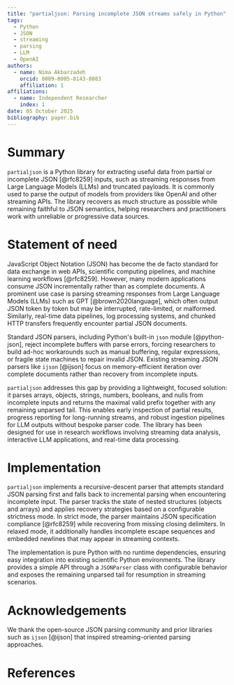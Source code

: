 ```yaml
---
title: "partialjson: Parsing incomplete JSON streams safely in Python"
tags:
  - Python
  - JSON
  - streaming
  - parsing
  - LLM
  - OpenAI
authors:
  - name: Nima Akbarzadeh
    orcid: 0009-0005-8143-8083
    affiliation: 1
affiliations:
  - name: Independent Researcher
    index: 1
date: 05 October 2025
bibliography: paper.bib
---
```


# Summary

`partialjson` is a Python library for extracting useful data from partial or incomplete JSON [@rfc8259] inputs, such as streaming responses from Large Language Models (LLMs) and truncated payloads. It is commonly used to parse the output of models from providers like OpenAI and other streaming APIs. The library recovers as much structure as possible while remaining faithful to JSON semantics, helping researchers and practitioners work with unreliable or progressive data sources.

# Statement of need

JavaScript Object Notation (JSON) has become the de facto standard for data exchange in web APIs, scientific computing pipelines, and machine learning workflows [@rfc8259]. However, many modern applications consume JSON incrementally rather than as complete documents. A prominent use case is parsing streaming responses from Large Language Models (LLMs) such as GPT [@brown2020language], which often output JSON token by token but may be interrupted, rate-limited, or malformed. Similarly, real-time data pipelines, log processing systems, and chunked HTTP transfers frequently encounter partial JSON documents.

Standard JSON parsers, including Python's built-in `json` module [@python-json], reject incomplete buffers with parse errors, forcing researchers to build ad-hoc workarounds such as manual buffering, regular expressions, or fragile state machines to repair invalid JSON. Existing streaming JSON parsers like `ijson` [@ijson] focus on memory-efficient iteration over complete documents rather than recovery from incomplete inputs.

`partialjson` addresses this gap by providing a lightweight, focused solution: it parses arrays, objects, strings, numbers, booleans, and nulls from incomplete inputs and returns the maximal valid prefix together with any remaining unparsed tail. This enables early inspection of partial results, progress reporting for long-running streams, and robust ingestion pipelines for LLM outputs without bespoke parser code. The library has been designed for use in research workflows involving streaming data analysis, interactive LLM applications, and real-time data processing.

# Implementation

`partialjson` implements a recursive-descent parser that attempts standard JSON parsing first and falls back to incremental parsing when encountering incomplete input. The parser tracks the state of nested structures (objects and arrays) and applies recovery strategies based on a configurable strictness mode. In strict mode, the parser maintains JSON specification compliance [@rfc8259] while recovering from missing closing delimiters. In relaxed mode, it additionally handles incomplete escape sequences and embedded newlines that may appear in streaming contexts.

The implementation is pure Python with no runtime dependencies, ensuring easy integration into existing scientific Python environments. The library provides a simple API through a `JSONParser` class with configurable behavior and exposes the remaining unparsed tail for resumption in streaming scenarios.

# Acknowledgements

We thank the open-source JSON parsing community and prior libraries such as `ijson` [@ijson] that inspired streaming-oriented parsing approaches.

# References
